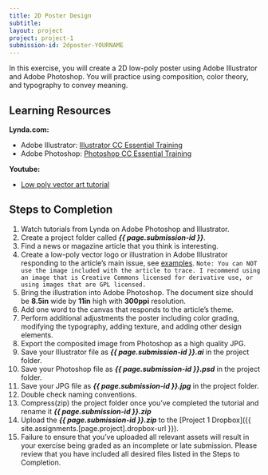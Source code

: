 ```yaml
---
title: 2D Poster Design
subtitle:
layout: project
project: project-1
submission-id: 2dposter-YOURNAME
---
```


In this exercise, you will create a 2D low-poly poster using Adobe Illustrator and Adobe Photoshop. You will practice using composition, color theory, and typography to convey meaning.

## Learning Resources

**Lynda.com:**

  - Adobe Illustrator:  [Illustrator CC Essential Training](https://www.lynda.com/Illustrator-tutorials/Illustrator-CC-2018-Essential-Training/628695-2.html?org=psu.edu)
  - Adobe Photoshop: [Photoshop CC Essential Training](https://www.lynda.com/Photoshop-tutorials/Photoshop-CC-2018-Essential-Training-Design/625912-2.html?org=psu.edu)
  
**Youtube:**

  - [Low poly vector art tutorial](https://youtu.be/O66013QcjWY)

## Steps to Completion

1. Watch tutorials from Lynda on Adobe Photoshop and Illustrator.
2. Create a project folder called **_{{ page.submission-id }}_**.
3. Find a news or magazine article that you think is interesting. 
4. Create a low-poly vector logo or illustration in Adobe Illustrator responding to the article’s main issue, see [examples](https://www.behance.net/search?field=44&content=projects&sort=appreciations&time=week&search=low%20poly%20vector&featured_on_behance=true).
   `Note: You can NOT use the image included with the article to trace. I recommend using an image that is Creative Commons licensed for derivative use, or using images that are GPL licensed.`
5. Bring the illustration into Adobe Photoshop. The document size should be **8.5in** wide by **11in** high with **300ppi** resolution.
6. Add one word to the canvas that responds to the article’s theme.
7. Perform additional adjustments the poster including color grading, modifying the typography, adding texture, and adding other design elements.
8. Export the composited image from Photoshop as a high quality JPG.
9. Save your Illustrator file as **_{{ page.submission-id }}.ai_** in the project folder.
10. Save your Photoshop file as **_{{ page.submission-id }}.psd_** in the project folder.
11. Save your JPG file as **_{{ page.submission-id }}.jpg_** in the project folder.
12. Double check naming conventions.
13. Compress(zip) the project folder once you’ve completed the tutorial and rename it **_{{ page.submission-id }}.zip_**
14. Upload the **_{{ page.submission-id }}.zip_** to the [Project 1 Dropbox]({{ site.assignments.[page.project].dropbox-url }}).
15. Failure to ensure that you’ve uploaded all relevant assets will result in your exercise being graded as an incomplete or late submission. Please review that you have included all desired files listed in the Steps to Completion.